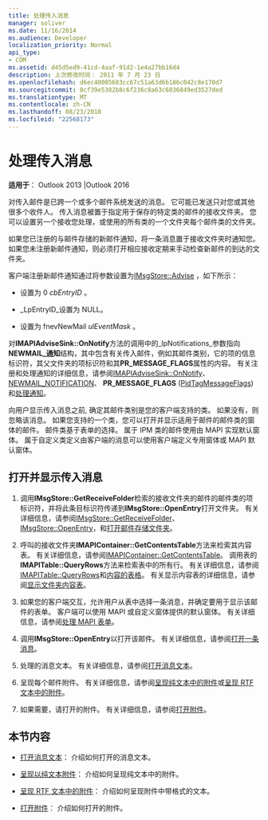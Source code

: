 ```yaml
---
title: 处理传入消息
manager: soliver
ms.date: 11/16/2014
ms.audience: Developer
localization_priority: Normal
api_type:
- COM
ms.assetid: d45d5ed9-41cd-4aaf-91d2-1e4a27bb16d4
description: 上次修改时间： 2011 年 7 月 23 日
ms.openlocfilehash: d6ec40005683cc67c51a63d6b186c042c8e170d7
ms.sourcegitcommit: 0cf39e5382b8c6f236c8a63c6036849ed3527ded
ms.translationtype: MT
ms.contentlocale: zh-CN
ms.lasthandoff: 08/23/2018
ms.locfileid: "22568173"
---
```

# <a name="handling-an-incoming-message"></a>处理传入消息

**适用于**： Outlook 2013 |Outlook 2016 
  
对传入邮件是已跨一个或多个邮件系统发送的消息。 它可能已发送只对您或其他很多个收件人。 传入消息被置于指定用于保存的特定类的邮件的接收文件夹。 您可以设置另一个接收您处理，或使用的所有类的一个文件夹每个邮件类的文件夹。
  
如果您已注册的与邮件存储的新邮件通知，将一条消息置于接收文件夹时通知您。 如果您未注册新邮件通知，则必须打开相应接收定期来手动检查新邮件的到达的文件夹。
  
客户端注册新邮件通知通过将参数设置为[IMsgStore::Advise](imsgstore-advise.md) ，如下所示： 
  
- 设置为 0 _cbEntryID_ 。 
    
- _LpEntryID_设置为 NULL。 
    
- 设置为 fnevNewMail _ulEventMask_ 。 
    
对**IMAPIAdviseSink::OnNotify**方法的调用中的_lpNotifications_参数指向**NEWMAIL\_通知**结构，其中包含有关传入邮件，例如其邮件类别，它的项的信息标识符，其父文件夹的项标识符和其**PR_MESSAGE_FLAGS**属性的内容。 有关注册和处理通知的详细信息，请参阅[IMAPIAdviseSink::OnNotify](imapiadvisesink-onnotify.md)、 [NEWMAIL_NOTIFICATION](newmail_notification.md)、 **PR_MESSAGE_FLAGS** ([PidTagMessageFlags](pidtagmessageflags-canonical-property.md)) 和[处理通知](handling-notifications.md)。 
  
向用户显示传入消息之前, 确定其邮件类别是您的客户端支持的类。 如果没有，则忽略该消息。 如果您支持的一个类，您可以打开并显示适用于邮件的邮件类的窗体的邮件。 邮件类基于表单的选择。 属于 IPM 类的邮件使用由 MAPI 实现默认窗体。 属于自定义类定义由客户端的消息可以使用客户端定义专用窗体或 MAPI 默认窗体。
  
## <a name="open-and-display-an-incoming-message"></a>打开并显示传入消息
  
1. 调用**IMsgStore::GetReceiveFolder**检索的接收文件夹的邮件的邮件类的项标识符，并将此条目标识符传递到**IMsgStore::OpenEntry**打开文件夹。 有关详细信息，请参阅[IMsgStore::GetReceiveFolder](imsgstore-getreceivefolder.md)、 [IMsgStore::OpenEntry](imsgstore-openentry.md)，和[打开邮件存储文件夹](opening-a-message-store-folder.md)。
    
2. 呼叫的接收文件夹**IMAPIContainer::GetContentsTable**方法来检索其内容表。 有关详细信息，请参阅[IMAPIContainer::GetContentsTable](imapicontainer-getcontentstable.md)。 调用表的**IMAPITable::QueryRows**方法来检索表中的所有行。 有关详细信息，请参阅[IMAPITable::QueryRows](imapitable-queryrows.md)和[内容的表格](contents-tables.md)。 有关显示内容表的详细信息，请参阅[显示文件夹内容表](displaying-a-folder-contents-table.md)。
    
3. 如果您的客户端交互，允许用户从表中选择一条消息，并确定要用于显示该邮件的表单。 客户端可以使用 MAPI 或自定义窗体提供的默认窗体。 有关详细信息，请参阅[处理 MAPI 表单](handling-mapi-forms.md)。
    
4. 调用**IMsgStore::OpenEntry**以打开该邮件。 有关详细信息，请参阅[打开一条消息](opening-a-message.md)。
    
5. 处理的消息文本。 有关详细信息，请参阅[打开消息文本](opening-message-text.md)。
    
6. 呈现每个邮件附件。 有关详细信息，请参阅[呈现纯文本中的附件](rendering-an-attachment-in-plain-text.md)或[呈现 RTF 文本中的附件](rendering-an-attachment-in-rtf-text.md)。
    
7. 如果需要，请打开的附件。 有关详细信息，请参阅[打开附件](opening-an-attachment.md)。
    
## <a name="in-this-section"></a>本节内容

- [打开消息文本](opening-message-text.md)： 介绍如何打开的消息文本。
    
- [呈现以纯文本附件](rendering-an-attachment-in-plain-text.md)： 介绍如何呈现纯文本中的附件。
    
- [呈现 RTF 文本中的附件](rendering-an-attachment-in-rtf-text.md)： 介绍如何呈现附件中带格式的文本。
    
- [打开附件](opening-an-attachment.md)： 介绍如何打开的附件。
    

